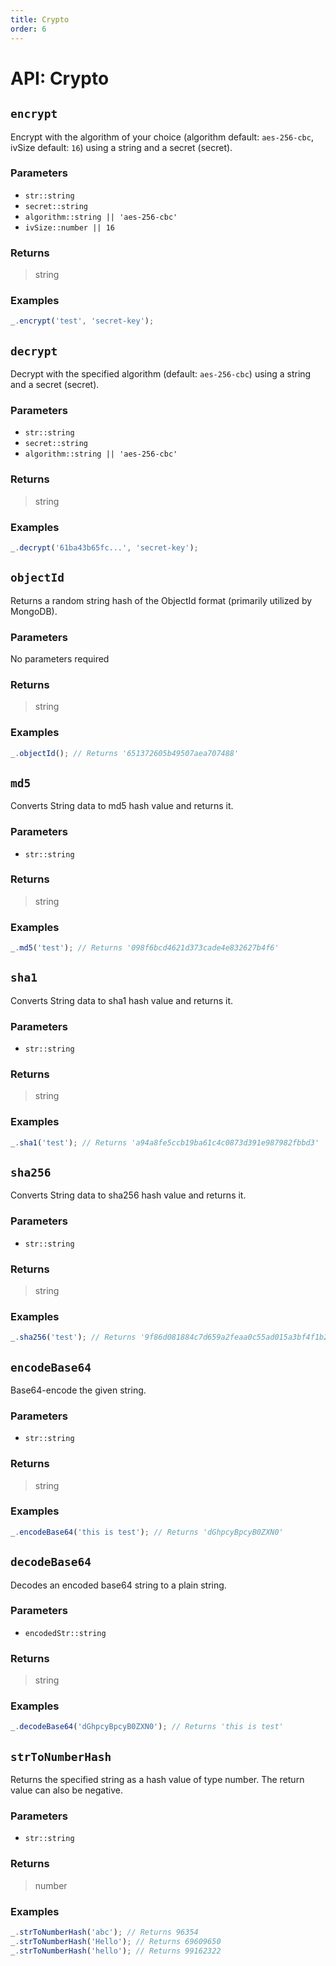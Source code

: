```yaml
---
title: Crypto
order: 6
---
```


# API: Crypto

## `encrypt` <Badge type="tip" text="JavaScript" />

Encrypt with the algorithm of your choice (algorithm default: `aes-256-cbc`, ivSize default: `16`) using a string and a secret (secret).

### Parameters

- `str::string`
- `secret::string`
- `algorithm::string || 'aes-256-cbc'`
- `ivSize::number || 16`

### Returns

> string

### Examples

```javascript
_.encrypt('test', 'secret-key');
```

## `decrypt` <Badge type="tip" text="JavaScript" />

Decrypt with the specified algorithm (default: `aes-256-cbc`) using a string and a secret (secret).

### Parameters

- `str::string`
- `secret::string`
- `algorithm::string || 'aes-256-cbc'`

### Returns

> string

### Examples

```javascript
_.decrypt('61ba43b65fc...', 'secret-key');
```

## `objectId` <Badge type="tip" text="JavaScript" />

Returns a random string hash of the ObjectId format (primarily utilized by MongoDB).

### Parameters

No parameters required

### Returns

> string

### Examples

```javascript
_.objectId(); // Returns '651372605b49507aea707488'
```

## `md5` <Badge type="tip" text="JavaScript" />

Converts String data to md5 hash value and returns it.

### Parameters

- `str::string`

### Returns

> string

### Examples

```javascript
_.md5('test'); // Returns '098f6bcd4621d373cade4e832627b4f6'
```

## `sha1` <Badge type="tip" text="JavaScript" />

Converts String data to sha1 hash value and returns it.

### Parameters

- `str::string`

### Returns

> string

### Examples

```javascript
_.sha1('test'); // Returns 'a94a8fe5ccb19ba61c4c0873d391e987982fbbd3'
```

## `sha256` <Badge type="tip" text="JavaScript" />

Converts String data to sha256 hash value and returns it.

### Parameters

- `str::string`

### Returns

> string

### Examples

```javascript
_.sha256('test'); // Returns '9f86d081884c7d659a2feaa0c55ad015a3bf4f1b2b0b822cd15d6c15b0f00a08'
```

## `encodeBase64` <Badge type="tip" text="JavaScript" />

Base64-encode the given string.

### Parameters

- `str::string`

### Returns

> string

### Examples

```javascript
_.encodeBase64('this is test'); // Returns 'dGhpcyBpcyB0ZXN0'
```

## `decodeBase64` <Badge type="tip" text="JavaScript" />

Decodes an encoded base64 string to a plain string.

### Parameters

- `encodedStr::string`

### Returns

> string

### Examples

```javascript
_.decodeBase64('dGhpcyBpcyB0ZXN0'); // Returns 'this is test'
```

## `strToNumberHash` <Badge type="tip" text="JavaScript" />

Returns the specified string as a hash value of type number. The return value can also be negative.

### Parameters

- `str::string`

### Returns

> number

### Examples

```javascript
_.strToNumberHash('abc'); // Returns 96354
_.strToNumberHash('Hello'); // Returns 69609650
_.strToNumberHash('hello'); // Returns 99162322
```
